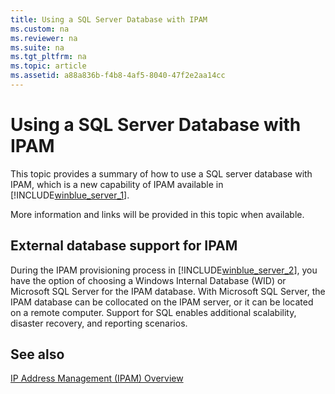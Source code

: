 ```yaml
---
title: Using a SQL Server Database with IPAM
ms.custom: na
ms.reviewer: na
ms.suite: na
ms.tgt_pltfrm: na
ms.topic: article
ms.assetid: a88a836b-f4b8-4af5-8040-47f2e2aa14cc
---
```

# Using a SQL Server Database with IPAM
This topic provides a summary of how to use a SQL server database with IPAM, which is a new capability of IPAM available in [!INCLUDE[winblue_server_1](../Token/winblue_server_1_md.md)].  
  
More information and links will be provided in this topic when available.  
  
## <a name="DB"></a>External database support for IPAM  
During the IPAM provisioning process in [!INCLUDE[winblue_server_2](../Token/winblue_server_2_md.md)], you have the option of choosing a Windows Internal Database \(WID\) or Microsoft SQL Server for the IPAM database. With Microsoft SQL Server, the IPAM database can be collocated on the IPAM server, or it can be located on a remote computer. Support for SQL enables additional scalability, disaster recovery, and reporting scenarios.  
  
## See also  
[IP Address Management \(IPAM\) Overview](../Topic/IP-Address-Management--IPAM--Overview.md)  
  
